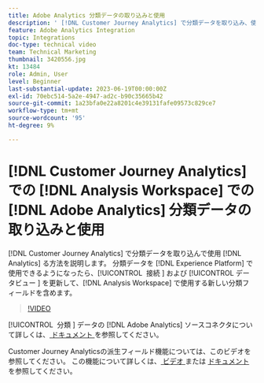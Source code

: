 ```yaml
---
title: Adobe Analytics 分類データの取り込みと使用
description: ' [!DNL Customer Journey Analytics] で分類データを取り込み、使用  [!DNL Adobe Analytics]  使用する方法を説明します。'
feature: Adobe Analytics Integration
topic: Integrations
doc-type: technical video
team: Technical Marketing
thumbnail: 3420556.jpg
kt: 13484
role: Admin, User
level: Beginner
last-substantial-update: 2023-06-19T00:00:00Z
exl-id: 70ebc514-5a2e-4947-ad2c-b90c35665b42
source-git-commit: 1a23bfa0e22a8201c4e39131fafe09573c829ce7
workflow-type: tm+mt
source-wordcount: '95'
ht-degree: 9%

---
```


# [!DNL Customer Journey Analytics] での [!DNL Analysis Workspace] での [!DNL Adobe Analytics] 分類データの取り込みと使用

[!DNL Customer Journey Analytics] で分類データを取り込んで使用 [!DNL Analytics] る方法を説明します。 分類データを [!DNL Experience Platform] で使用できるようになったら、[!UICONTROL &#x200B; 接続 &#x200B;] および [!UICONTROL &#x200B; データビュー &#x200B;] を更新して、[!DNL Analysis Workspace] で使用する新しい分類フィールドを含めます。 

>[!VIDEO](https://video.tv.adobe.com/v/3420556/?quality=12&learn=on)

[!UICONTROL &#x200B; 分類 &#x200B;] データの [!DNL Adobe Analytics] ソースコネクタについて詳しくは、[ ドキュメント ](https://experienceleague.adobe.com/docs/experience-platform/sources/ui-tutorials/create/adobe-applications/classifications.html?lang=ja) を参照してください。

Customer Journey Analyticsの派生フィールド機能については、このビデオを参照してください。 この機能について詳しくは、[ ビデオ ](https://experienceleague.adobe.com/docs/customer-journey-analytics-learn/tutorials/data-views/derived-fields-in-cja.html?lang=ja) または [ ドキュメント ](https://experienceleague.adobe.com/docs/analytics-platform/using/cja-dataviews/derived-fields.html?lang=ja) を参照してください。
